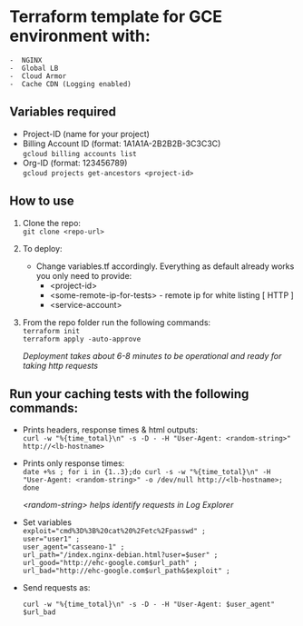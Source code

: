 # Terraform template for GCE environment with:
    -  NGINX
    -  Global LB
    -  Cloud Armor
    -  Cache CDN (Logging enabled)

## Variables required
- Project-ID (name for your project)  
- Billing Account ID (format: 1A1A1A-2B2B2B-3C3C3C)  
    `gcloud billing accounts list`
- Org-ID (format: 123456789)  
    `gcloud projects get-ancestors <project-id>`

## How to use 

1. Clone the repo:   
    `git clone <repo-url>`

2. To deploy:

    - Change variables.tf accordingly. Everything as default already works you only need to provide:  
        - \<project-id>  
        - \<some-remote-ip-for-tests> - remote ip for white listing  [ HTTP ]   
        - \<service-account>
        
3. From the repo folder run the following commands:  
    `terraform init`   
    `terraform apply -auto-approve`             

    *Deployment takes about 6-8 minutes to be operational and ready for taking  http requests*

## Run your caching tests with the following commands:

- Prints headers, response times & html outputs:  
  `curl -w "%{time_total}\n" -s -D - -H "User-Agent: <random-string>" http://<lb-hostname>`

- Prints only response times:  
  `date +%s ; for i in {1..3};do curl -s -w "%{time_total}\n" -H "User-Agent: <random-string>" -o /dev/null http://<lb-hostname>; done`

    *\<random-string> helps identify requests in Log Explorer*

- Set variables  
    `exploit="cmd%3D%3B%20cat%20%2Fetc%2Fpasswd" ;`  
    `user="user1" ;`  
    `user_agent="casseano-1" ;`  
    `url_path="/index.nginx-debian.html?user=$user" ;`  
    `url_good="http://ehc-google.com$url_path" ;`  
    `url_bad="http://ehc-google.com$url_path&$exploit" ;` 

- Send requests as:

    `curl -w "%{time_total}\n" -s -D - -H "User-Agent: $user_agent" $url_bad`